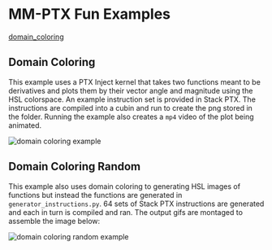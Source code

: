 # MM-PTX Fun Examples

[domain_coloring](https://en.wikipedia.org/wiki/Domain_coloring)

## Domain Coloring
This example uses a PTX Inject kernel that takes two functions meant to be derivatives and plots them by their vector angle and 
magnitude using the HSL colorspace. An example instruction set is provided in Stack PTX. The
instructions are compiled into a cubin and run to create the png stored in the folder. Running the example also
creates a `mp4` video of the plot being animated.

![domain coloring example](domain_coloring/domain_coloring_output.png)

## Domain Coloring Random
This example also uses domain coloring to generating HSL images of functions but instead the functions are generated in `generator_instructions.py`. 64 sets of Stack PTX instructions are generated and each in turn is compiled and ran. The 
output gifs are montaged to assemble the image below:

![domain coloring random example](domain_coloring_random/domain_coloring_output.gif)
